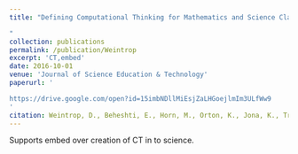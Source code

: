 ```yaml
---
title: "Defining Computational Thinking for Mathematics and Science Classrooms.

"
collection: publications
permalink: /publication/Weintrop
excerpt: 'CT,embed'
date: 2016-10-01
venue: 'Journal of Science Education & Technology'
paperurl: '

https://drive.google.com/open?id=15imbNDllMiEsjZaLHGoejlmIm3ULfWw9
'
citation: Weintrop, D., Beheshti, E., Horn, M., Orton, K., Jona, K., Trouille, L., & Wilensky, U. (2016). Defining computational thinking for mathematics and science classrooms. Journal of Science Education and Technology, 25(1), 127-147.
---
```


Supports embed over creation of CT in to science. 
